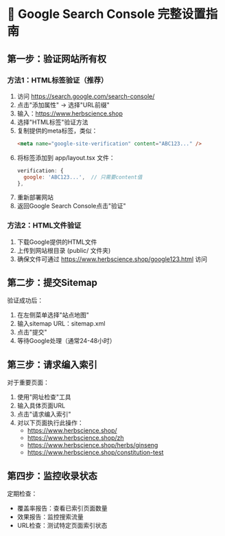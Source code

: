 
# 🔧 Google Search Console 完整设置指南

## 第一步：验证网站所有权

### 方法1：HTML标签验证（推荐）
1. 访问 https://search.google.com/search-console/
2. 点击"添加属性" → 选择"URL前缀"
3. 输入：https://www.herbscience.shop
4. 选择"HTML标签"验证方法
5. 复制提供的meta标签，类似：
   ```html
   <meta name="google-site-verification" content="ABC123..." />
   ```
6. 将标签添加到 app/layout.tsx 文件：
   ```javascript
   verification: {
     google: 'ABC123...',  // 只需要content值
   },
   ```
7. 重新部署网站
8. 返回Google Search Console点击"验证"

### 方法2：HTML文件验证
1. 下载Google提供的HTML文件
2. 上传到网站根目录 (public/ 文件夹)
3. 确保文件可通过 https://www.herbscience.shop/google123.html 访问

## 第二步：提交Sitemap

验证成功后：
1. 在左侧菜单选择"站点地图"
2. 输入sitemap URL：sitemap.xml
3. 点击"提交"
4. 等待Google处理（通常24-48小时）

## 第三步：请求编入索引

对于重要页面：
1. 使用"网址检查"工具
2. 输入具体页面URL
3. 点击"请求编入索引"
4. 对以下页面执行此操作：
   - https://www.herbscience.shop/
   - https://www.herbscience.shop/zh
   - https://www.herbscience.shop/herbs/ginseng
   - https://www.herbscience.shop/constitution-test

## 第四步：监控收录状态

定期检查：
- 覆盖率报告：查看已索引页面数量
- 效果报告：监控搜索流量
- URL检查：测试特定页面索引状态
